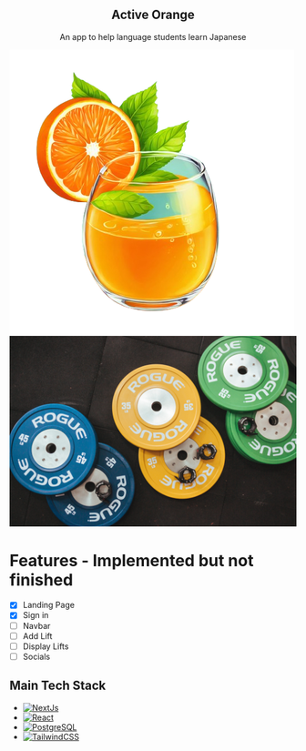 <div align='center'>
  <h2>Active Orange</h2>
  <p>An app to help language students learn Japanese</p>
</div>

![HeroImage](public/icon.png)
![AboutImage](public/AboutImage.jpg)

# Features - Implemented but not finished
- [x] Landing Page
- [x] Sign in
- [ ] Navbar
- [ ] Add Lift
- [ ] Display Lifts
- [ ] Socials

## Main Tech Stack
* [![NextJs](https://img.shields.io/badge/next.js-000000?style=for-the-badge&logo=nextdotjs&logoColor=white)](https://nextjs.org/)
* [![React](https://img.shields.io/badge/React-20232A?style=for-the-badge&logo=react&logoColor=61DAFB)](https://reactjs.org/)
* [![PostgreSQL](https://img.shields.io/badge/postgresql-4169e1?style=for-the-badge&logo=postgresql&logoColor=white)](https://www.postgresql.org/)
* [![TailwindCSS](https://img.shields.io/badge/tailwindcss-%2338B2AC.svg?style=for-the-badge&logo=tailwind-css&logoColor=white)](https://tailwindcss.com/)
